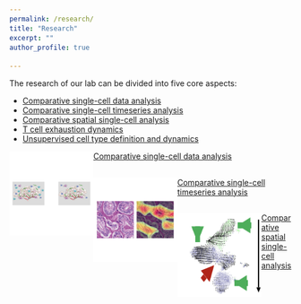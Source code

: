 ```yaml
---
permalink: /research/
title: "Research"
excerpt: ""
author_profile: true

---
```


The research of our lab can be divided into five core aspects:

- [Comparative single-cell data analysis](../research/single-cell-analysis.md)
- [Comparative single-cell timeseries analysis](../research/single-cell-timeseries-analysis.md)
- [Comparative spatial single-cell analysis](../research/spatial-single-cell-analysis.md)
- [T cell exhaustion dynamics](../research/t-cell-exhaustion-dynamics.md)
- [Unsupervised cell type definition and dynamics](../research/unsupervised-annotation-dynamics.md)



<img align="left" width="150" height="150" src="../images/single-cell-analysis.png"> [Comparative single-cell data analysis](../research/single-cell-analysis.md) 

##

<img align="left" width="150" height="150" src="../images/spatial-single-cell-analysis.png"> [Comparative single-cell timeseries analysis](../research/single-cell-timeseries-analysis.md)

##

<img align="left" width="150" height="150" src="../images/timeseries.png"> [Comparative spatial single-cell analysis](../research/spatial-single-cell-analysis.md) 

##
